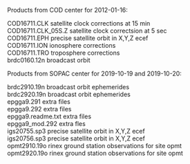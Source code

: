 Products from COD center for 2012-01-16:    
  
COD16711.CLK	satellite clock corrections at 15 min    
COD16711.CLK_05S.Z  satellite clock correctsion at 5 sec  
COD16711.EPH	precise satellite orbit in X,Y,Z ecef  
COD16711.ION	ionosphere corrections  
COD16711.TRO	troposphere corrections  
brdc0160.12n	broadcast orbit  
  
Products from SOPAC center for 2019-10-19 and 2019-10-20:  

brdc2910.19n	broadcast orbit ephemerides  
brdc2920.19n	broadcast orbit ephemerides  
epgga9.291	extra files  
epgga9.292	extra files  
epgga9.readme.txt extra files  
epgga9_mod.292  extra fles  
igs20755.sp3 	precise satellite orbit in X,Y,Z ecef  
igs20756.sp3	precise satellite orbit in X,Y,Z ecef  
opmt2910.19o	rinex ground station observations for site opmt  
opmt2920.19o	rinex ground station observations for site opmt  
